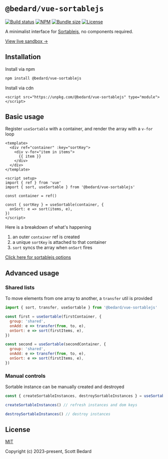 # `@bedard/vue-sortablejs`

[![Build status](https://img.shields.io/github/actions/workflow/status/scottbedard/vue-sortablejs/test.yml?branch=main)](https://github.com/scottbedard/vue-sortablejs/actions)
[![NPM](https://img.shields.io/npm/v/@bedard/vue-sortablejs)](https://www.npmjs.com/package/@bedard/vue-sortablejs)
[![Bundle size](https://img.shields.io/bundlephobia/minzip/@bedard/vue-sortablejs?label=gzipped)](https://bundlephobia.com/result?p=@bedard/vue-sortablejs)
[![License](https://img.shields.io/github/license/scottbedard/vue-sortablejs?color=blue)](https://github.com/scottbedard/vue-sortablejs/blob/main/LICENSE)

A minimalist interface for [Sortablejs](https://sortablejs.github.io/Sortable/), no components required.

[View live sandbox →](https://vue-sortablejs.scottbedard.net)

## Installation

Install via npm

```bash
npm install @bedard/vue-sortablejs
```

Install via cdn

```
<script src="https://unpkg.com/@bedard/vue-sortablejs" type="module"></script>
```

## Basic usage

Register `useSortable` with a container, and render the array with a `v-for` loop

```vue
<template>
  <div ref="container" :key="sortKey">
    <div v-for="item in items">
      {{ item }}
    </div>
  </div>
</template>

<script setup>
import { ref } from 'vue'
import { sort, useSortable } from '@bedard/vue-sortablejs'

const container = ref()

const { sortKey } = useSortable(container, {
  onSort: e => sort(items, e),
})
</script>
```

Here is a breakdown of what's happening

1. an outer `container` ref is created
2. a unique `sortKey` is attached to that container
3. `sort` syncs the array when `onSort` fires

[Click here for sortablejs options](https://github.com/SortableJS/Sortable#options)

## Advanced usage

### Shared lists

To move elements from one array to another, a `transfer` util is provided

```js
import { sort, transfer, useSortable } from '@bedard/vue-sortablejs'

const first = useSortable(firstContainer, {
  group: 'shared',
  onAdd: e => transfer(from, to, e),
  onSort: e => sort(firstItems, e),
})

const second = useSortable(secondContainer, {
  group: 'shared',
  onAdd: e => transfer(from, to, e),
  onSort: e => sort(firstItems, e),
})
```

### Manual controls

Sortable instance can be manually created and destroyed

```js
const { createSortableInstances, destroySortableInstances } = useSortable(container)

createSortableInstances() // refresh instances and dom keys

destroySortableInstances() // destroy instances
```

## License

[MIT](https://github.com/scottbedard/vue-sortablejs/blob/master/LICENSE)

Copyright (c) 2023-present, Scott Bedard
